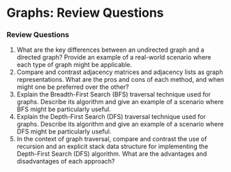 # Graphs: Review Questions

### Review Questions

1. What are the key differences between an undirected graph and a directed graph? Provide an example of a real-world scenario where each type of graph might be applicable.
2. Compare and contrast adjacency matrices and adjacency lists as graph representations. What are the pros and cons of each method, and when might one be preferred over the other?
3. Explain the Breadth-First Search (BFS) traversal technique used for graphs. Describe its algorithm and give an example of a scenario where BFS might be particularly useful.
4. Explain the Depth-First Search (DFS) traversal technique used for graphs. Describe its algorithm and give an example of a scenario where DFS might be particularly useful.
5. In the context of graph traversal, compare and contrast the use of recursion and an explicit stack data structure for implementing the Depth-First Search (DFS) algorithm. What are the advantages and disadvantages of each approach?

